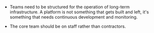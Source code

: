 <!-- TITLE: Teams -->


* Teams need to be structured for the operation of long-term infrastructure. A platform is not something that gets built and left, it's something that needs continuous development and monitoring.

* The core team should be on staff rather than contractors.


